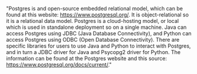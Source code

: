 "Postgres is and open-source embedded relational model, which can be found at this website: https://www.postgresql.org/. 
It is object-relational so it is a relational data model. 
Postgres is a cloud-hosting model, or local which is used in standalone deployment so on a single machine. 
Java can access Postgres using JDBC (Java Database Connectivity), and Python can access Postgres using ODBC (Open Database Connectivity). 
There are specific libraries for users to use Java and Python to interact with Postgres, and in turn a JDBC driver for Java and Psycopg2 driver for Python. 
The information can be found at the Postgres website and this source: https://www.postgresql.org/docs/current/."
